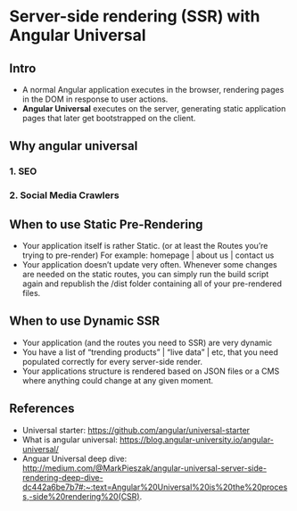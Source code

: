 # Server-side rendering (SSR) with Angular Universal

## Intro
- A normal Angular application executes in the browser, rendering pages in the DOM in response to user actions.
- **Angular Universal** executes on the server, generating static application pages that later get bootstrapped on the client.

## Why angular universal

### 1. SEO

### 2. Social Media Crawlers

## When to use Static Pre-Rendering
- Your application itself is rather Static.
(or at least the Routes you’re trying to pre-render)
For example: homepage | about us | contact us
- Your application doesn’t update very often.
Whenever some changes are needed on the static routes, you can simply run the build script again and republish the /dist folder containing all of your pre-rendered files.
## When to use Dynamic SSR
- Your application (and the routes you need to SSR) are very dynamic 
- You have a list of “trending products” | “live data” | etc, that you need populated correctly for every server-side render.
- Your applications structure is rendered based on JSON files or a CMS where anything could change at any given moment.
## References
- Universal starter: https://github.com/angular/universal-starter
- What is angular universal: https://blog.angular-university.io/angular-universal/
- Anguar Universal deep dive: http://medium.com/@MarkPieszak/angular-universal-server-side-rendering-deep-dive-dc442a6be7b7#:~:text=Angular%20Universal%20is%20the%20process,-side%20rendering%20(CSR).
